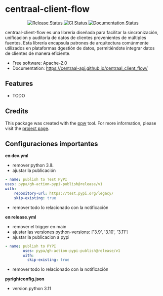 # centraal-client-flow

<p align="center">
<a href="https://pypi.python.org/pypi/centraal_client_flow">
    <img src="https://img.shields.io/pypi/v/centraal_client_flow.svg"
        alt = "Release Status">
</a>

<a href="https://github.com/centraal-api/centraal_client_flow/actions">
    <img src="https://github.com/centraal-api/centraal_client_flow/actions/workflows/main.yml/badge.svg?branch=release" alt="CI Status">
</a>

<a href="https://centraal-api.github.io/centraal_client_flow/">
    <img src="https://img.shields.io/website/https/centraal-api.github.io/centraal_client_flow/index.html.svg?label=docs&down_message=unavailable&up_message=available" alt="Documentation Status">
</a>

</p>


centraal-client-flow es una librería diseñada para facilitar la sincronización, unificación y auditoría de datos de clientes provenientes de múltiples fuentes. Esta librería encapsula patrones de arquitectura comúnmente utilizados en plataformas dgestión de datos, permitiéndote integrar datos de clientes de manera eficiente.


* Free software: Apache-2.0
* Documentation: <https://centraal-api.github.io/centraal_client_flow/>


## Features

* TODO

## Credits

This package was created with the [ppw](https://zillionare.github.io/python-project-wizard) tool. For more information, please visit the [project page](https://zillionare.github.io/python-project-wizard/).


## Configuraciones importantes

**en dev.yml**
-  remover python 3.8.
- ajustar la publicación

```yaml
- name: publish to Test PyPI
uses: pypa/gh-action-pypi-publish@release/v1
with:
    repository-url: https://test.pypi.org/legacy/
    skip-existing: true
```
- remover todo lo relacionado con la notificación

**en release.yml**
- remover el trigger en main
-  ajustar las versiones python-versions: ['3.9', '3.10', '3.11']
- ajustar la publicacion a pypi

```yaml
- name: publish to PYPI
        uses: pypa/gh-action-pypi-publish@release/v1
        with:
          skip-existing: true
```

- remover todo lo relacionado con la notificación

**pyrightconfig.json**
- version python 3.11